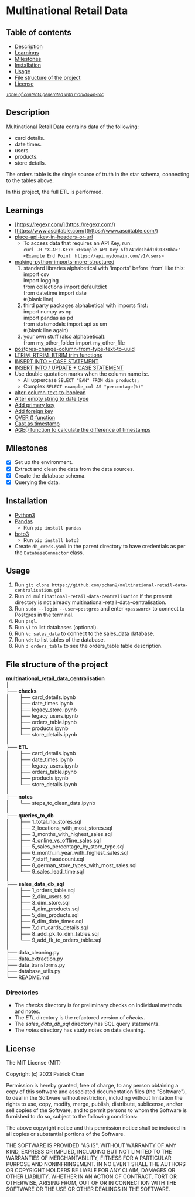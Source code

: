 # Multinational Retail Data

## Table of contents

* [Description](#description)
* [Learnings](#learnings)
* [Milestones](#milestones)
* [Installation](#installation)
* [Usage](#usage)
* [File structure of the project](#file-structure-of-the-project)
* [License](#license)

<small><i><a href='http://ecotrust-canada.github.io/markdown-toc/'>Table of contents generated with markdown-toc</a></i></small>

## Description

Multinational Retail Data contains data of the following:
- card details.
- date times.
- users.
- products.
- store details.

The orders table is the single source of truth in the star schema, connecting to the tables above.

In this project, the full ETL is performed.

## Learnings
- [https://regexr.com/](https://regexr.com/)
- [https://www.asciitable.com/](https://www.asciitable.com/)
- [place-api-key-in-headers-or-url](https://stackoverflow.com/questions/5517281/place-api-key-in-headers-or-url)
    - To access data that requires an API Key, run:  
      `curl -H "X-API-KEY: <Example API Key 6fa741de1bdd1d91830ba>" <Example End Point `
      `https://api.mydomain.com/v1/users>`
- [making-python-imports-more-structured](https://stackoverflow.com/questions/7374100/making-python-imports-more-structured)
    1. standard libraries alphabetical with 'imports' before 'from' like this:  
        import csv  
        import logging  
        from collections import defaultdict  
        from datetime import date  
        #(blank line)
    2. third party packages alphabetical with imports first:  
        import numpy as  np  
        import pandas as pd  
        from statsmodels import api as sm  
        #(blank line again)
    3. your own stuff (also alphabetical):  
        from my_other_folder import my_other_file
- [postgres-change-column-from-type-text-to-uuid](https://varunver.wordpress.com/2020/07/07/postgres-change-column-from-type-text-to-uuid/)
- [LTRIM, RTRIM, BTRIM trim functions](https://www.postgresqltutorial.com/postgresql-string-functions/postgresql-trim-function/)
- [INSERT INTO + CASE STATEMENT](https://gis.stackexchange.com/questions/365860/postgresql-postgis-insert-values-in-a-new-column-with-a-case-statement)
- [INSERT INTO / UPDATE + CASE STATEMENT](https://www.devart.com/dbforge/sql/sqlcomplete/sql-case-expression.html)
- Use double quotation marks when the column name is:.
    - All uppercase `SELECT "EAN" FROM dim_products;`
    - Complex `SELECT example_col AS "percentage(%)"`
- [alter-column-text-to-boolean](https://stackoverflow.com/questions/48877158/postgresql-9-4-alter-column-text-to-boolean-with-values)
- [Alter empty string to date type](https://dba.stackexchange.com/questions/108227/postgres-converting-into-nulls)
- [Add primary key](https://www.commandprompt.com/education/postgresql-primary-key-a-complete-guide/)
- [Add foreign key](https://www.postgresqltutorial.com/postgresql-tutorial/postgresql-foreign-key/)
- [OVER () function](https://www.postgresql.org/docs/current/tutorial-window.html)
- [Cast as timestamp](https://www.rudderstack.com/guides/queries-casting-postgresql/)
- [AGE() function to calculate the difference of timestamps](https://learnsql.com/cookbook/how-to-calculate-the-difference-between-two-timestamps-in-postgresql/)

## Milestones
- [x] Set up the environment.
- [x] Extract and clean the data from the data sources.
- [x] Create the database schema.
- [x] Querying the data.

## Installation

- [Python3](https://www.python.org/downloads/)
- [Pandas](https://pandas.pydata.org/docs/getting_started/install.html)
    - Run `pip install pandas`
- [boto3](https://pypi.org/project/boto3/)
    - Run `pip install boto3`
- Create `db_creds.yaml` in the parent directory to have credentials as per the `DatabaseConnector`
  class.

## Usage

1. Run `git clone https://github.com/pchan2/multinational-retail-data-centralisation.git`
1. Run `cd multinational-retail-data-centralisation` if the present directory is not already 
   multinational-retail-data-centralisation.
1. Run `sudo --login --user=postgres` and enter `<password>` to connect to Postgres in the terminal.
1. Run `psql`.
1. Run `\l` to list databases (optional).
1. Run `\c sales_data` to connect to the sales_data database.
1. Run `\dt` to list tables of the database.
1. Run `d orders_table` to see the orders_table table description.

## File structure of the project

**multinational_retail_data_centralisation**  
│  
├── **checks**  
│&emsp;&emsp;├── card_details.ipynb  
│&emsp;&emsp;├── date_times.ipynb  
│&emsp;&emsp;├── legacy_store.ipynb  
│&emsp;&emsp;├── legacy_users.ipynb  
│&emsp;&emsp;├── orders_table.ipynb  
│&emsp;&emsp;├── products.ipynb  
│&emsp;&emsp;└── store_details.ipynb  
│  
├── **ETL**  
│&emsp;&emsp;├── card_details.ipynb  
│&emsp;&emsp;├── date_times.ipynb  
│&emsp;&emsp;├── legacy_users.ipynb  
│&emsp;&emsp;├── orders_table.ipynb  
│&emsp;&emsp;├── products.ipynb  
│&emsp;&emsp;└── store_details.ipynb  
│  
├── **notes**  
│&emsp;&emsp;└── steps_to_clean_data.ipynb  
│  
├── **queries_to_db**  
│&emsp;&emsp;├── 1_total_no_stores.sql  
│&emsp;&emsp;├── 2_locations_with_most_stores.sql  
│&emsp;&emsp;├── 3_months_with_highest_sales.sql  
│&emsp;&emsp;├── 4_online_vs_offline_sales.sql  
│&emsp;&emsp;├── 5_sales_percentage_by_store_type.sql  
│&emsp;&emsp;├── 6_month_in_year_with_highest_sales.sql  
│&emsp;&emsp;├── 7_staff_headcount.sql  
│&emsp;&emsp;├── 8_german_store_types_with_most_sales.sql  
│&emsp;&emsp;└── 9_sales_lead_time.sql  
│  
├── **sales_data_db_sql**  
│&emsp;&emsp;├── 1_orders_table.sql  
│&emsp;&emsp;├── 2_dim_users.sql  
│&emsp;&emsp;├── 3_dim_store.sql  
│&emsp;&emsp;├── 4_dim_products.sql  
│&emsp;&emsp;├── 5_dim_products.sql  
│&emsp;&emsp;├── 6_dim_date_times.sql  
│&emsp;&emsp;├── 7_dim_cards_details.sql  
│&emsp;&emsp;├── 8_add_pk_to_dim_tables.sql  
│&emsp;&emsp;└── 9_add_fk_to_orders_table.sql  
│  
├── data_cleaning.py  
├── data_extraction.py  
├── data_transforms.py  
├── database_utils.py  
└── README.md  

### Directories
- The *checks* directory is for preliminary checks on individual methods and notes.
- The *ETL* directory is the refactored version of *checks*.
- The *sales_data_db_sql* directory has SQL query statements. 
- The *notes* directory has study notes on data cleaning.

## License

The MIT License (MIT)

Copyright (c) 2023 Patrick Chan

Permission is hereby granted, free of charge, to any person obtaining a copy of this software and 
associated documentation files (the "Software"), to deal in the Software without restriction, 
including without limitation the rights to use, copy, modify, merge, publish, distribute, 
sublicense, and/or sell copies of the Software, and to permit persons to whom the Software is 
furnished to do so, subject to the following conditions:

The above copyright notice and this permission notice shall be included in all copies or substantial 
portions of the Software.

THE SOFTWARE IS PROVIDED "AS IS", WITHOUT WARRANTY OF ANY KIND, EXPRESS OR IMPLIED, INCLUDING BUT 
NOT LIMITED TO THE WARRANTIES OF MERCHANTABILITY, FITNESS FOR A PARTICULAR PURPOSE AND 
NONINFRINGEMENT. IN NO EVENT SHALL THE AUTHORS OR COPYRIGHT HOLDERS BE LIABLE FOR ANY CLAIM, 
DAMAGES OR OTHER LIABILITY, WHETHER IN AN ACTION OF CONTRACT, TORT OR OTHERWISE, ARISING FROM, OUT 
OF OR IN CONNECTION WITH THE SOFTWARE OR THE USE OR OTHER DEALINGS IN THE SOFTWARE.